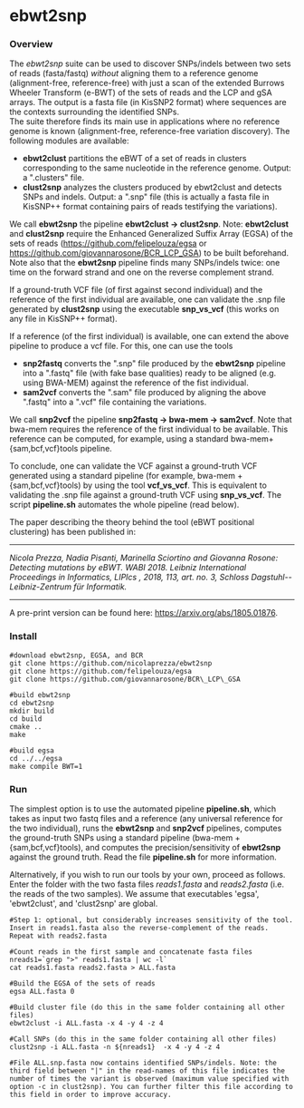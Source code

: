 # ebwt2snp

### Overview

The *ebwt2snp* suite can be used to discover SNPs/indels between two sets of reads (fasta/fastq) *without* aligning them to  a reference genome (alignment-free, reference-free) with just a scan of the extended Burrows Wheeler Transform (e-BWT) of the sets of reads and the LCP and gSA arrays. The output is a fasta file (in KisSNP2 format) where sequences are the contexts surrounding the identified SNPs.  
The suite therefore finds its main use in applications where no reference genome is known (alignment-free, reference-free variation discovery). The following modules are available:

- **ebwt2clust** partitions the eBWT of a set of reads in clusters corresponding to the same nucleotide in the reference genome. Output: a ".clusters" file.
- **clust2snp** analyzes the clusters produced by ebwt2clust and detects SNPs and indels. Output: a ".snp" file (this is actually a fasta file in KisSNP++ format containing pairs of reads testifying the variations).

We call **ebwt2snp** the pipeline **ebwt2clust -> clust2snp**. Note: **ebwt2clust** and **clust2snp** require the Enhanced Generalized Suffix Array (EGSA) of the sets of reads (https://github.com/felipelouza/egsa or https://github.com/giovannarosone/BCR_LCP_GSA) to be built beforehand. Note also that the **ebwt2snp** pipeline finds many SNPs/indels twice: one time on the forward strand and one on the reverse complement strand.

If a ground-truth VCF file (of first against second individual) and the reference of the first individual are available, one can validate the .snp file generated by **clust2snp** using the executable **snp_vs_vcf** (this works on any file in KisSNP++ format).

If a reference (of the first individual) is available, one can extend the above pipeline to produce a vcf file. For this, one can use the tools

- **snp2fastq** converts the ".snp" file produced by the **ebwt2snp** pipeline into a ".fastq" file (with fake base qualities) ready to be aligned (e.g. using BWA-MEM) against the reference of the fist individual.
- **sam2vcf** converts the ".sam" file produced by aligning the above ".fastq" into a ".vcf" file containing the variations. 

We call **snp2vcf** the pipeline **snp2fastq -> bwa-mem -> sam2vcf**. Note that bwa-mem requires the reference of the first individual to be available. This reference can be computed, for example, using a standard bwa-mem+{sam,bcf,vcf}tools pipeline. 

To conclude, one can validate the VCF against a ground-truth VCF generated using a standard pipeline (for example, bwa-mem + {sam,bcf,vcf}tools) by using the tool **vcf_vs_vcf**. This is equivalent to validating the .snp file against a ground-truth VCF using **snp_vs_vcf**. The script **pipeline.sh** automates the whole pipeline (read below). 

The paper describing the theory behind the tool (eBWT positional clustering) has been published in:

---

*Nicola Prezza, Nadia Pisanti, Marinella Sciortino and Giovanna Rosone: Detecting mutations by eBWT. WABI 2018. Leibniz International Proceedings in Informatics, LIPIcs , 2018, 113, art. no. 3, Schloss Dagstuhl--Leibniz-Zentrum für Informatik.*

---

A pre-print version can be found here: https://arxiv.org/abs/1805.01876. 


### Install

~~~~
#download ebwt2snp, EGSA, and BCR
git clone https://github.com/nicolaprezza/ebwt2snp
git clone https://github.com/felipelouza/egsa
git clone https://github.com/giovannarosone/BCR\_LCP\_GSA

#build ebwt2snp
cd ebwt2snp
mkdir build
cd build
cmake ..
make

#build egsa
cd ../../egsa
make compile BWT=1
~~~~

### Run

The simplest option is to use the automated pipeline **pipeline.sh**, which takes as input two fastq files and a reference (any universal reference for the two individual), runs the  **ebwt2snp** and **snp2vcf** pipelines, computes the ground-truth SNPs using a standard pipeline (bwa-mem + {sam,bcf,vcf}tools), and computes the precision/sensitivity of **ebwt2snp** against the ground truth.  Read the file **pipeline.sh** for more information. 


Alternatively, if you wish to run our tools by your own, proceed as follows. Enter the folder with the two fasta files _reads1.fasta_  and _reads2.fasta_ (i.e. the reads of the two samples). We assume that executables 'egsa', 'ebwt2clust', and 'clust2snp' are global. 

~~~~
#Step 1: optional, but considerably increases sensitivity of the tool. Insert in reads1.fasta also the reverse-complement of the reads. Repeat with reads2.fasta

#Count reads in the first sample and concatenate fasta files
nreads1=`grep ">" reads1.fasta | wc -l`
cat reads1.fasta reads2.fasta > ALL.fasta

#Build the EGSA of the sets of reads
egsa ALL.fasta 0

#Build cluster file (do this in the same folder containing all other files)
ebwt2clust -i ALL.fasta -x 4 -y 4 -z 4

#Call SNPs (do this in the same folder containing all other files)
clust2snp -i ALL.fasta -n ${nreads1}  -x 4 -y 4 -z 4

#File ALL.snp.fasta now contains identified SNPs/indels. Note: the third field between "|" in the read-names of this file indicates the number of times the variant is observed (maximum value specified with option -c in clust2snp). You can further filter this file according to this field in order to improve accuracy.

~~~~
